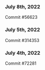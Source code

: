 ### July 8th, 2022

Commit #56623

### July 5th, 2022

Commit #314353


### July 4th, 2022

Commit #72281
